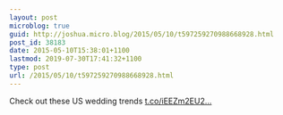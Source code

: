 ```yaml
---
layout: post
microblog: true
guid: http://joshua.micro.blog/2015/05/10/t597259270988668928.html
post_id: 38183
date: 2015-05-10T15:38:01+1100
lastmod: 2019-07-30T17:41:32+1100
type: post
url: /2015/05/10/t597259270988668928.html
---
```

Check out these US wedding trends [t.co/iEEZm2EU2...](http://t.co/iEEZm2EU2y)
